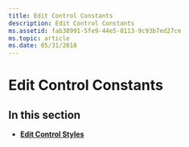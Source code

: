 ```yaml
---
title: Edit Control Constants
description: Edit Control Constants
ms.assetid: fab38991-5fe9-44e5-8113-9c93b7ed27ce
ms.topic: article
ms.date: 05/31/2018
---
```


# Edit Control Constants

## In this section

-   [**Edit Control Styles**](edit-control-styles.md)

 

 





